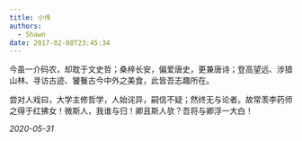 ```yaml
---
title: 小传
authors:
  - Shawn
date: 2017-02-08T23:45:34
---
```


今虽一介码农，却耽于文史哲；桑梓长安，偏爱唐史，更兼唐诗；登高望远、涉猎山林、寻访古迹、饕餮古今中外之美食，此皆吾志趣所在。

<!-- more -->

尝对人戏曰，大学主修哲学，人始诧异，嗣信不疑；然终无与论者。故常羡李药师之得于红拂女！微斯人，我谁与归！卿且斯人欤？吾将与卿浮一大白！

*2020-05-31*